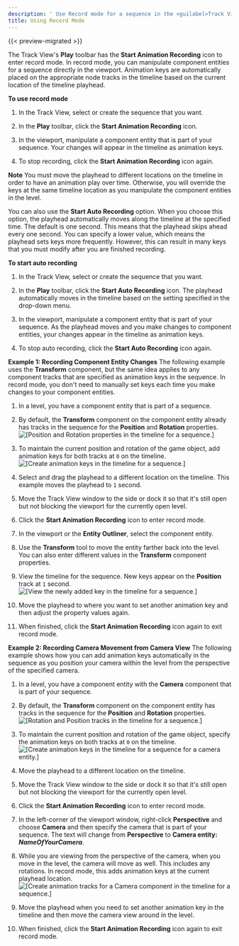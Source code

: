 ```yaml
---
description: ' Use Record mode for a sequence in the <guilabel>Track View</guilabel> editor in Open 3D Engine. '
title: Using Record Mode
---
```


{{< preview-migrated >}}

The Track View's **Play** toolbar has the **Start Animation Recording** icon to enter record mode. In record mode, you can manipulate component entities for a sequence directly in the viewport. Animation keys are automatically placed on the appropriate node tracks in the timeline based on the current location of the timeline playhead.

**To use record mode**

1. In the Track View, select or create the sequence that you want.

1. In the **Play** toolbar, click the **Start Animation Recording** icon.

1. In the viewport, manipulate a component entity that is part of your sequence. Your changes will appear in the timeline as animation keys.

1. To stop recording, click the **Start Animation Recording** icon again.

**Note**
You must move the playhead to different locations on the timeline in order to have an animation play over time. Otherwise, you will override the keys at the same timeline location as you manipulate the component entities in the level.

You can also use the **Start Auto Recording** option. When you choose this option, the playhead automatically moves along the timeline at the specified time. The default is one second. This means that the playhead skips ahead every one second. You can specify a lower value, which means the playhead sets keys more frequently. However, this can result in many keys that you must modify after you are finished recording.

**To start auto recording**

1. In the Track View, select or create the sequence that you want.

1. In the **Play** toolbar, click the **Start Auto Recording** icon. The playhead automatically moves in the timeline based on the setting specified in the drop-down menu.

1. In the viewport, manipulate a component entity that is part of your sequence. As the playhead moves and you make changes to component entities, your changes appear in the timeline as animation keys.

1. To stop auto recording, click the **Start Auto Recording** icon again.

**Example 1: Recording Component Entity Changes**
The following example uses the **Transform** component, but the same idea applies to any component tracks that are specified as animation keys in the sequence. In record mode, you don't need to manually set keys each time you make changes to your component entities.

1. In a level, you have a component entity that is part of a sequence.

1. By default, the **Transform** component on the component entity already has tracks in the sequence for the **Position** and **Rotation** properties.
![\[Position and Rotation properties in the timeline for a sequence.\]](/images/user-guide/cinematics/cinematics-track-view-editor-using-record-mode-1.png)

1. To maintain the current position and rotation of the game object, add animation keys for both tracks at `0` on the timeline.
![\[Create animation keys in the timeline for a sequence.\]](/images/user-guide/cinematics/cinematics-track-view-editor-using-record-mode-2.png)

1. Select and drag the playhead to a different location on the timeline. This example moves the playhead to `1` second.

1. Move the Track View window to the side or dock it so that it's still open but not blocking the viewport for the currently open level.

1. Click the **Start Animation Recording** icon to enter record mode.

1. In the viewport or the **Entity Outliner**, select the component entity.

1. Use the **Transform** tool to move the entity farther back into the level. You can also enter different values in the **Transform** component properties.

1. View the timeline for the sequence. New keys appear on the **Position** track at `1` second.
![\[View the newly added key in the timeline for a sequence.\]](/images/user-guide/cinematics/cinematics-track-view-editor-using-record-mode-3.png)

1. Move the playhead to where you want to set another animation key and then adjust the property values again.

1. When finished, click the **Start Animation Recording** icon again to exit record mode.

**Example 2: Recording Camera Movement from Camera View**
The following example shows how you can add animation keys automatically in the sequence as you position your camera within the level from the perspective of the specified camera.

1. In a level, you have a component entity with the **Camera** component that is part of your sequence.

1. By default, the **Transform** component on the component entity has tracks in the sequence for the **Position** and **Rotation** properties.
![\[Rotation and Position tracks in the timeline for a sequence.\]](/images/user-guide/cinematics/cinematics-track-view-editor-using-record-mode-4.png)

1. To maintain the current position and rotation of the game object, specify the animation keys on both tracks at `0` on the timeline.
![\[Create animation keys in the timeline for a sequence for a camera entity.\]](/images/user-guide/cinematics/cinematics-track-view-editor-using-record-mode-5.png)

1. Move the playhead to a different location on the timeline.

1. Move the Track View window to the side or dock it so that it's still open but not blocking the viewport for the currently open level.

1. Click the **Start Animation Recording** icon to enter record mode.

1. In the left-corner of the viewport window, right-click **Perspective** and choose **Camera** and then specify the camera that is part of your sequence. The text will change from **Perspective** to **Camera entity: *NameOfYourCamera***.

1. While you are viewing from the perspective of the camera, when you move in the level, the camera will move as well. This includes any rotations. In record mode, this adds animation keys at the current playhead location.
![\[Create animation tracks for a Camera component in the timeline for a sequence.\]](/images/user-guide/cinematics/cinematics-track-view-editor-using-record-mode-6.png)

1. Move the playhead when you need to set another animation key in the timeline and then move the camera view around in the level.

1. When finished, click the **Start Animation Recording** icon again to exit record mode.
